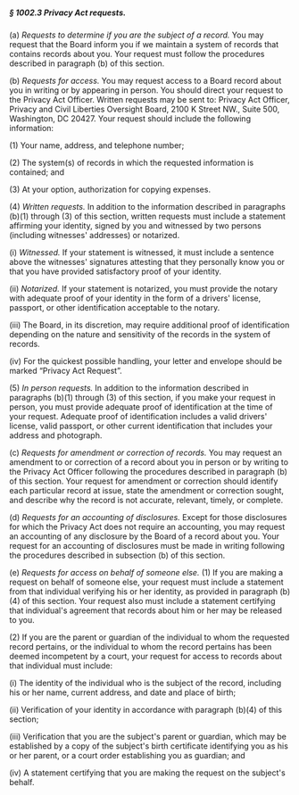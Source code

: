 ##### § 1002.3 Privacy Act requests. #####

(a) *Requests to determine if you are the subject of a record.* You may request that the Board inform you if we maintain a system of records that contains records about you. Your request must follow the procedures described in paragraph (b) of this section.

(b) *Requests for access.* You may request access to a Board record about you in writing or by appearing in person. You should direct your request to the Privacy Act Officer. Written requests may be sent to: Privacy Act Officer, Privacy and Civil Liberties Oversight Board, 2100 K Street NW., Suite 500, Washington, DC 20427. Your request should include the following information:

(1) Your name, address, and telephone number;

(2) The system(s) of records in which the requested information is contained; and

(3) At your option, authorization for copying expenses.

(4) *Written requests.* In addition to the information described in paragraphs (b)(1) through (3) of this section, written requests must include a statement affirming your identity, signed by you and witnessed by two persons (including witnesses' addresses) or notarized.

(i) *Witnessed.* If your statement is witnessed, it must include a sentence above the witnesses' signatures attesting that they personally know you or that you have provided satisfactory proof of your identity.

(ii) *Notarized.* If your statement is notarized, you must provide the notary with adequate proof of your identity in the form of a drivers' license, passport, or other identification acceptable to the notary.

(iii) The Board, in its discretion, may require additional proof of identification depending on the nature and sensitivity of the records in the system of records.

(iv) For the quickest possible handling, your letter and envelope should be marked “Privacy Act Request”.

(5) *In person requests.* In addition to the information described in paragraphs (b)(1) through (3) of this section, if you make your request in person, you must provide adequate proof of identification at the time of your request. Adequate proof of identification includes a valid drivers' license, valid passport, or other current identification that includes your address and photograph.

(c) *Requests for amendment or correction of records.* You may request an amendment to or correction of a record about you in person or by writing to the Privacy Act Officer following the procedures described in paragraph (b) of this section. Your request for amendment or correction should identify each particular record at issue, state the amendment or correction sought, and describe why the record is not accurate, relevant, timely, or complete.

(d) *Requests for an accounting of disclosures.* Except for those disclosures for which the Privacy Act does not require an accounting, you may request an accounting of any disclosure by the Board of a record about you. Your request for an accounting of disclosures must be made in writing following the procedures described in subsection (b) of this section.

(e) *Requests for access on behalf of someone else.* (1) If you are making a request on behalf of someone else, your request must include a statement from that individual verifying his or her identity, as provided in paragraph (b)(4) of this section. Your request also must include a statement certifying that individual's agreement that records about him or her may be released to you.

(2) If you are the parent or guardian of the individual to whom the requested record pertains, or the individual to whom the record pertains has been deemed incompetent by a court, your request for access to records about that individual must include:

(i) The identity of the individual who is the subject of the record, including his or her name, current address, and date and place of birth;

(ii) Verification of your identity in accordance with paragraph (b)(4) of this section;

(iii) Verification that you are the subject's parent or guardian, which may be established by a copy of the subject's birth certificate identifying you as his or her parent, or a court order establishing you as guardian; and

(iv) A statement certifying that you are making the request on the subject's behalf.